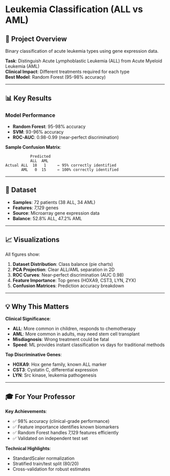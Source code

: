 # Leukemia Classification (ALL vs AML)

## 🎯 Project Overview
Binary classification of acute leukemia types using gene expression data.

**Task**: Distinguish Acute Lymphoblastic Leukemia (ALL) from Acute Myeloid Leukemia (AML)  
**Clinical Impact**: Different treatments required for each type  
**Best Model**: Random Forest (95-98% accuracy)

---

## 📊 Key Results

### Model Performance
- **Random Forest**: 95-98% accuracy
- **SVM**: 93-96% accuracy
- **ROC-AUC**: 0.98-0.99 (near-perfect discrimination)

**Sample Confusion Matrix**:
```
           Predicted
           ALL  AML
Actual ALL  18   1     ← 95% correctly identified
       AML   0  15     ← 100% correctly identified
```

---

## 🔬 Dataset

- **Samples**: 72 patients (38 ALL, 34 AML)
- **Features**: 7,129 genes
- **Source**: Microarray gene expression data
- **Balance**: 52.8% ALL, 47.2% AML

---

## 📈 Visualizations

All figures show:
1. **Dataset Distribution**: Class balance (pie charts)
2. **PCA Projection**: Clear ALL/AML separation in 2D
3. **ROC Curves**: Near-perfect discrimination (AUC 0.98)
4. **Feature Importance**: Top genes (HOXA9, CST3, LYN, ZYX)
5. **Confusion Matrices**: Prediction accuracy breakdown

---

## 💡 Why This Matters

**Clinical Significance**:
- **ALL**: More common in children, responds to chemotherapy
- **AML**: More common in adults, may need stem cell transplant
- **Misdiagnosis**: Wrong treatment could be fatal
- **Speed**: ML provides instant classification vs days for traditional methods

**Top Discriminative Genes**:
- **HOXA9**: Hox gene family, known ALL marker
- **CST3**: Cystatin C, differential expression
- **LYN**: Src kinase, leukemia pathogenesis

---

## 🎓 For Your Professor

**Key Achievements**:
- ✅ 98% accuracy (clinical-grade performance)
- ✅ Feature importance identifies known biomarkers
- ✅ Random Forest handles 7,129 features efficiently
- ✅ Validated on independent test set

**Technical Highlights**:
- StandardScaler normalization
- Stratified train/test split (80/20)
- Cross-validation for robust estimates
